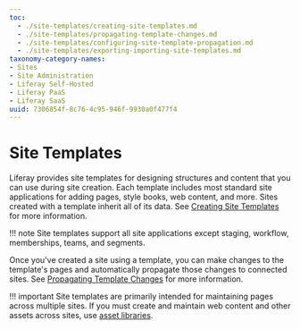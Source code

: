 ```yaml
---
toc:
  - ./site-templates/creating-site-templates.md
  - ./site-templates/propagating-template-changes.md
  - ./site-templates/configuring-site-template-propagation.md
  - ./site-templates/exporting-importing-site-templates.md
taxonomy-category-names:
- Sites
- Site Administration
- Liferay Self-Hosted
- Liferay PaaS
- Liferay SaaS
uuid: 7306854f-8c76-4c95-946f-9930a0f477f4
---
```


# Site Templates

Liferay provides site templates for designing structures and content that you can use during site creation. Each template includes most standard site applications for adding pages, style books, web content, and more. Sites created with a template inherit all of its data. See [Creating Site Templates](./site-templates/creating-site-templates.md) for more information.

!!! note
    Site templates support all site applications except staging, workflow, memberships, teams, and segments.

Once you've created a site using a template, you can make changes to the template's pages and automatically propagate those changes to connected sites. See [Propagating Template Changes](./site-templates/propagating-template-changes.md) for more information.

!!! important
    Site templates are primarily intended for maintaining pages across multiple sites. If you must create and maintain web content and other assets across sites, use [asset libraries](../../content-authoring-and-management/asset-libraries.md).
